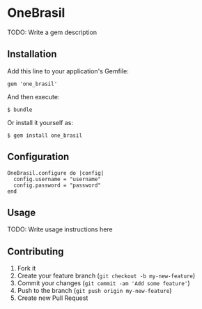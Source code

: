 # OneBrasil

TODO: Write a gem description

## Installation

Add this line to your application's Gemfile:

    gem 'one_brasil'

And then execute:

    $ bundle

Or install it yourself as:

    $ gem install one_brasil

## Configuration

    OneBrasil.configure do |config|
      config.username = "username"
      config.password = "password"
    end

## Usage

TODO: Write usage instructions here

## Contributing

1. Fork it
2. Create your feature branch (`git checkout -b my-new-feature`)
3. Commit your changes (`git commit -am 'Add some feature'`)
4. Push to the branch (`git push origin my-new-feature`)
5. Create new Pull Request
